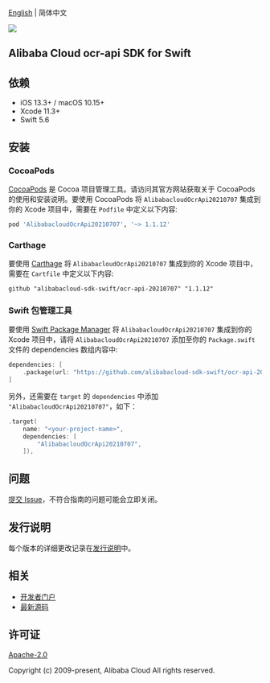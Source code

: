 [English](README.md) | 简体中文

![](https://aliyunsdk-pages.alicdn.com/icons/AlibabaCloud.svg)

## Alibaba Cloud ocr-api SDK for Swift

## 依赖

- iOS 13.3+ / macOS 10.15+
- Xcode 11.3+
- Swift 5.6

## 安装

### CocoaPods

[CocoaPods](https://cocoapods.org) 是 Cocoa 项目管理工具。请访问其官方网站获取关于 CocoaPods 的使用和安装说明。要使用 CocoaPods 将 `AlibabacloudOcrApi20210707` 集成到你的 Xcode 项目中，需要在 `Podfile` 中定义以下内容:

```ruby
pod 'AlibabacloudOcrApi20210707', '~> 1.1.12'
```

### Carthage

要使用 [Carthage](https://github.com/Carthage/Carthage) 将 `AlibabacloudOcrApi20210707` 集成到你的 Xcode 项目中，需要在 `Cartfile` 中定义以下内容:

```ogdl
github "alibabacloud-sdk-swift/ocr-api-20210707" "1.1.12"
```

### Swift 包管理工具

要使用 [Swift Package Manager](https://swift.org/package-manager/) 将 `AlibabacloudOcrApi20210707` 集成到你的 Xcode 项目中，请将 `AlibabacloudOcrApi20210707` 添加至你的 `Package.swift` 文件的 dependencies 数组内容中:

```swift
dependencies: [
    .package(url: "https://github.com/alibabacloud-sdk-swift/ocr-api-20210707.git", from: "1.1.12")
]
```

另外，还需要在 `target` 的 `dependencies` 中添加 `"AlibabacloudOcrApi20210707"`，如下：

```swift
.target(
    name: "<your-project-name>",
    dependencies: [
        "AlibabacloudOcrApi20210707",
    ]),
```

## 问题

[提交 Issue](https://github.com/alibabacloud-sdk-swift/ocr-api-20210707/issues/new)，不符合指南的问题可能会立即关闭。

## 发行说明

每个版本的详细更改记录在[发行说明](./ChangeLog.txt)中。

## 相关

* [开发者门户](https://next.api.aliyun.com/home)
* [最新源码](https://github.com/alibabacloud-sdk-swift/ocr-api-20210707)

## 许可证

[Apache-2.0](http://www.apache.org/licenses/LICENSE-2.0)

Copyright (c) 2009-present, Alibaba Cloud All rights reserved.
